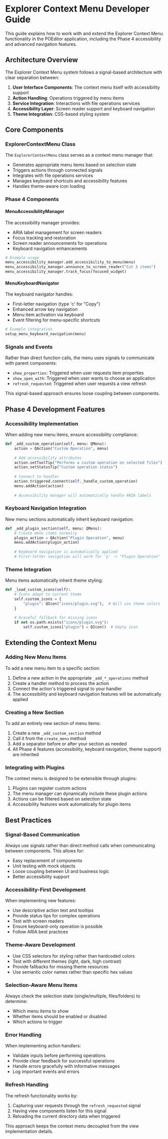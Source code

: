 # Explorer Context Menu Developer Guide

This guide explains how to work with and extend the Explorer Context Menu functionality in the POEditor application, including the Phase 4 accessibility and advanced navigation features.

## Architecture Overview

The Explorer Context Menu system follows a signal-based architecture with clear separation between:

1. **User Interface Components**: The context menu itself with accessibility support
2. **Action Handling**: Operations triggered by menu items
3. **Service Integration**: Interactions with file operations services
4. **Accessibility Layer**: Screen reader support and keyboard navigation
5. **Theme Integration**: CSS-based styling system

## Core Components

### ExplorerContextMenu Class

The `ExplorerContextMenu` class serves as a context menu manager that:

- Generates appropriate menu items based on selection state
- Triggers actions through connected signals
- Integrates with file operations services
- Manages keyboard shortcuts and accessibility features
- Handles theme-aware icon loading

### Phase 4 Components

#### MenuAccessibilityManager

The accessibility manager provides:

- ARIA label management for screen readers
- Focus tracking and restoration
- Screen reader announcements for operations
- Keyboard navigation enhancements

```python
# Example usage
menu_accessibility_manager.add_accessibility_to_menu(menu)
menu_accessibility_manager.announce_to_screen_reader("Cut 3 items")
menu_accessibility_manager.track_focus(focused_widget)
```

#### MenuKeyboardNavigator

The keyboard navigator handles:

- First-letter navigation (type 'c' for "Copy")
- Enhanced arrow key navigation
- Menu item activation via keyboard
- Event filtering for menu-specific shortcuts

```python
# Example integration
setup_menu_keyboard_navigation(menu)
```

### Signals and Events

Rather than direct function calls, the menu uses signals to communicate with parent components:

- `show_properties`: Triggered when user requests item properties
- `show_open_with`: Triggered when user wants to choose an application
- `refresh_requested`: Triggered when user requests a view refresh

This signal-based approach ensures loose coupling between components.

## Phase 4 Development Features

### Accessibility Implementation

When adding new menu items, ensure accessibility compliance:

```python
def _add_custom_operation(self, menu: QMenu):
    action = QAction("Custom Operation", menu)
    
    # Add accessibility attributes
    action.setToolTip("Performs a custom operation on selected files")
    action.setStatusTip("Custom operation status")
    
    # Connect to handler
    action.triggered.connect(self._handle_custom_operation)
    menu.addAction(action)
    
    # Accessibility manager will automatically handle ARIA labels
```

### Keyboard Navigation Integration

New menu sections automatically inherit keyboard navigation:

```python
def _add_plugin_section(self, menu: QMenu):
    # Create menu items normally
    plugin_action = QAction("Plugin Operation", menu)
    menu.addAction(plugin_action)
    
    # Keyboard navigation is automatically applied
    # First-letter navigation will work for 'p' -> "Plugin Operation"
```

### Theme Integration

Menu items automatically inherit theme styling:

```python
def _load_custom_icons(self):
    # Icons adapt to current theme
    self.custom_icons = {
        "plugin": QIcon("icons/plugin.svg"),  # Will use theme colors
    }
    
    # Graceful fallback for missing icons
    if not os.path.exists("icons/plugin.svg"):
        self.custom_icons["plugin"] = QIcon()  # Empty icon
```

## Extending the Context Menu

### Adding New Menu Items

To add a new menu item to a specific section:

1. Define a new action in the appropriate `_add_*_operations` method
2. Create a handler method to process the action
3. Connect the action's triggered signal to your handler
4. The accessibility and keyboard navigation features will be automatically applied

### Creating a New Section

To add an entirely new section of menu items:

1. Create a new `_add_custom_section` method
2. Call it from the `create_menu` method
3. Add a separator before or after your section as needed
4. All Phase 4 features (accessibility, keyboard navigation, theme support) are inherited

### Integrating with Plugins

The context menu is designed to be extensible through plugins:

1. Plugins can register custom actions
2. The menu manager can dynamically include these plugin actions
3. Actions can be filtered based on selection state
4. Accessibility features work automatically for plugin items

## Best Practices

### Signal-Based Communication

Always use signals rather than direct method calls when communicating between components. This allows for:

- Easy replacement of components
- Unit testing with mock objects
- Loose coupling between UI and business logic
- Better accessibility support

### Accessibility-First Development

When implementing new features:

- Use descriptive action text and tooltips
- Provide status tips for complex operations
- Test with screen readers
- Ensure keyboard-only operation is possible
- Follow ARIA best practices

### Theme-Aware Development

- Use CSS selectors for styling rather than hardcoded colors
- Test with different themes (light, dark, high contrast)
- Provide fallbacks for missing theme resources
- Use semantic color names rather than specific hex values

### Selection-Aware Menu Items

Always check the selection state (single/multiple, files/folders) to determine:

- Which menu items to show
- Whether items should be enabled or disabled
- Which actions to trigger

### Error Handling

When implementing action handlers:

- Validate inputs before performing operations
- Provide clear feedback for successful operations
- Handle errors gracefully with informative messages
- Log important events and errors

### Refresh Handling

The refresh functionality works by:

1. Capturing user requests through the `refresh_requested` signal
2. Having view components listen for this signal
3. Reloading the current directory data when triggered

This approach keeps the context menu decoupled from the view implementation details.
